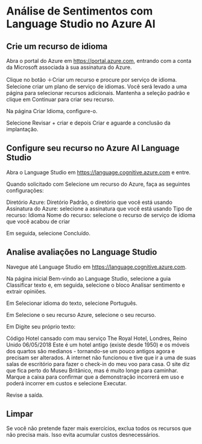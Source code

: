 # Análise de Sentimentos com Language Studio no Azure AI

## Crie um recurso de idioma

Abra o portal do Azure em https://portal.azure.com, entrando com a conta da Microsoft associada à sua assinatura do Azure.

Clique no botão ＋Criar um recurso e procure por serviço de idioma. Selecione criar um plano de serviço de idiomas. Você será levado a uma página para selecionar recursos adicionais. Mantenha a seleção padrão e clique em Continuar para criar seu recurso.

Na página Criar Idioma, configure-o.

Selecione Revisar + criar e depois Criar e aguarde a conclusão da implantação.

## Configure seu recurso no Azure AI Language Studio

Abra o Language Studio em https://language.cognitive.azure.com e entre.

Quando solicitado com Selecione um recurso do Azure, faça as seguintes configurações:

Diretório Azure: Diretório Padrão, o diretório que você está usando
Assinatura do Azure: selecione a assinatura que você está usando
Tipo de recurso: Idioma
Nome do recurso: selecione o recurso de serviço de idioma que você acabou de criar

Em seguida, selecione Concluído.

## Analise avaliações no Language Studio

Navegue até Language Studio em https://language.cognitive.azure.com.

Na página inicial Bem-vindo ao Language Studio, selecione a guia Classificar texto e, em seguida, selecione o bloco Analisar sentimento e extrair opiniões.

Em Selecionar idioma do texto, selecione Português.

Em Selecione o seu recurso Azure, selecione o seu recurso.

Em Digite seu próprio texto:

Código
  Hotel cansado com mau serviço
  The Royal Hotel, Londres, Reino Unido
  06/05/2018
  Este é um hotel antigo (existe desde 1950) e os móveis dos quartos são medianos - tornando-se um pouco antigos agora e precisam ser alterados. A internet não funcionou e tive que ir a uma de suas salas de escritório para fazer o check-in do meu voo para casa. O site diz que fica perto do Museu Britânico, mas é muito longe para caminhar.
Marque a caixa para confirmar que a demonstração incorrerá em uso e poderá incorrer em custos e selecione Executar.

Revise a saída. 

## Limpar

Se você não pretende fazer mais exercícios, exclua todos os recursos que não precisa mais. Isso evita acumular custos desnecessários.
